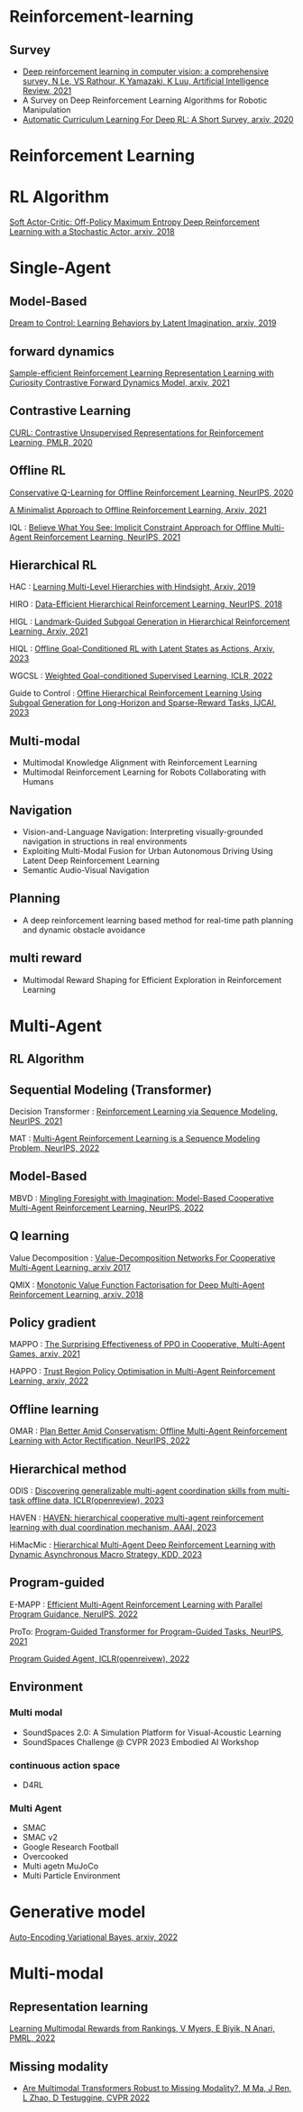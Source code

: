 # Reinforcement-learning

## Survey
- [Deep reinforcement learning in computer vision: a comprehensive survey, N Le, VS Rathour, K Yamazaki, K Luu, Artificial Intelligence Review, 2021](https://link.springer.com/article/10.1007/s10462-021-10061-9)
- A Survey on Deep Reinforcement Learning Algorithms for Robotic Manipulation
- [Automatic Curriculum Learning For Deep RL: A Short Survey, arxiv, 2020](https://arxiv.org/abs/1710.06537)

# Reinforcement Learning
# RL Algorithm
[Soft Actor-Critic: Off-Policy Maximum Entropy Deep Reinforcement Learning with a Stochastic Actor, arxiv, 2018](https://arxiv.org/abs/1801.01290)

# Single-Agent
## Model-Based
[Dream to Control: Learning Behaviors by Latent Imagination, arxiv, 2019](https://arxiv.org/abs/1912.01603)

## forward dynamics
[Sample-efficient Reinforcement Learning Representation Learning with Curiosity Contrastive Forward Dynamics Model, arxiv, 2021](https://arxiv.org/abs/2103.08255)

## Contrastive Learning
[CURL: Contrastive Unsupervised Representations for Reinforcement Learning, PMLR, 2020](http://proceedings.mlr.press/v119/laskin20a.html)

## Offline RL
[Conservative Q-Learning for Offline Reinforcement Learning, NeurIPS, 2020](https://proceedings.neurips.cc/paper/2020/hash/0d2b2061826a5df3221116a5085a6052-Abstract.html)

[A Minimalist Approach to Offline Reinforcement Learning, Arxiv, 2021](https://arxiv.org/abs/2106.06860)

IQL : [Believe What You See: Implicit Constraint Approach for Offline Multi-Agent Reinforcement Learning, NeurIPS, 2021](https://proceedings.neurips.cc/paper/2021/hash/550a141f12de6341fba65b0ad0433500-Abstract.html)

## Hierarchical RL
HAC : [Learning Multi-Level Hierarchies with Hindsight, Arxiv, 2019](https://arxiv.org/abs/1712.00948)

HIRO : [Data-Efficient Hierarchical Reinforcement Learning, NeurIPS, 2018](https://proceedings.neurips.cc/paper/2018/hash/e6384711491713d29bc63fc5eeb5ba4f-Abstract.html)

HIGL : [Landmark-Guided Subgoal Generation in Hierarchical Reinforcement Learning, Arxiv, 2021](https://arxiv.org/abs/2110.13625)

HIQL : [Offline Goal-Conditioned RL with Latent States as Actions, Arxiv, 2023](https://arxiv.org/abs/2307.11949)

WGCSL : [Weighted Goal-conditioned Supervised Learning, ICLR, 2022](https://sites.google.com/view/wgcsl/)

Guide to Control : [Offine Hierarchical Reinforcement Learning Using Subgoal Generation for Long-Horizon and Sparse-Reward Tasks, IJCAI, 2023](https://www.ijcai.org/proceedings/2023/0469.pdf)


## Multi-modal
- Multimodal Knowledge Alignment with Reinforcement Learning
- Multimodal Reinforcement Learning for Robots Collaborating with Humans

## Navigation 
- Vision-and-Language Navigation: Interpreting visually-grounded navigation in structions in real environments
- Exploiting Multi-Modal Fusion for Urban Autonomous Driving Using Latent Deep Reinforcement Learning
- Semantic Audio-Visual Navigation

## Planning 
- A deep reinforcement learning based method for real-time path planning and dynamic obstacle avoidance

## multi reward 
- Multimodal Reward Shaping for Efficient Exploration in Reinforcement Learning

  
# Multi-Agent
## RL Algorithm

## Sequential Modeling (Transformer)
Decision Transformer : [ Reinforcement Learning via Sequence Modeling, NeurIPS, 2021](https://proceedings.neurips.cc/paper_files/paper/2021/hash/7f489f642a0ddb10272b5c31057f0663-Abstract.html)

MAT : [Multi-Agent Reinforcement Learning is a Sequence Modeling Problem, NeurIPS, 2022](https://proceedings.neurips.cc/paper_files/paper/2022/hash/69413f87e5a34897cd010ca698097d0a-Abstract-Conference.html)

## Model-Based
MBVD : [Mingling Foresight with Imagination: Model-Based Cooperative Multi-Agent Reinforcement Learning, NeurIPS, 2022](https://proceedings.neurips.cc/paper_files/paper/2022/hash/49be51578b507f37cd8b5fad379af183-Abstract-Conference.html)

## Q learning
Value Decomposition : [Value-Decomposition Networks For Cooperative Multi-Agent Learning, arxiv 2017](https://arxiv.org/abs/1706.05296)

QMIX : [Monotonic Value Function Factorisation for Deep Multi-Agent Reinforcement Learning, arxiv, 2018](https://arxiv.org/abs/1803.11485)

## Policy gradient
MAPPO : [The Surprising Effectiveness of PPO in Cooperative, Multi-Agent Games, arxiv, 2021](https://arxiv.org/abs/2103.01955)

HAPPO : [Trust Region Policy Optimisation in Multi-Agent Reinforcement Learning, arxiv, 2022](https://arxiv.org/abs/2109.11251)

## Offline learning
OMAR : [Plan Better Amid Conservatism: Offline Multi-Agent Reinforcement Learning with Actor Rectification, NeurIPS, 2022](https://proceedings.mlr.press/v162/pan22a.html)

## Hierarchical method
ODIS : [Discovering generalizable multi-agent coordination skills from multi-task offline data, ICLR(openreview), 2023](https://openreview.net/forum?id=53FyUAdP7d)

HAVEN : [HAVEN: hierarchical cooperative multi-agent reinforcement learning with dual coordination mechanism, AAAI, 2023](https://ojs.aaai.org/index.php/AAAI/article/view/26386)

HiMacMic : [Hierarchical Multi-Agent Deep Reinforcement Learning with Dynamic Asynchronous Macro Strategy, KDD, 2023](https://dl.acm.org/doi/abs/10.1145/3580305.3599379?casa_token=AcvJYLeQwukAAAAA:xKkQ01-M-p2H1WKwbVgF1TXKpRG15KO4S3X8jyOkD4iqcZ5MXWMobRQ_LE87txPulQrfQarc_XU)


## Program-guided
E-MAPP : [Efficient Multi-Agent Reinforcement Learning with Parallel Program Guidance, NeruIPS, 2022](https://proceedings.neurips.cc/paper_files/paper/2022/hash/4f2accafe6fa355624f3ee42207cc7b8-Abstract-Conference.html)

ProTo: [Program-Guided Transformer for Program-Guided Tasks, NeurIPS, 2021](https://proceedings.neurips.cc/paper_files/paper/2021/hash/8d34201a5b85900908db6cae92723617-Abstract.html)

[Program Guided Agent, ICLR(openreivew), 2022](https://openreview.net/forum?id=BkxUvnEYDH)


## Environment
  ### Multi modal
  - SoundSpaces 2.0: A Simulation Platform for Visual-Acoustic Learning
  - SoundSpaces Challenge @ CVPR 2023 Embodied AI Workshop
### continuous action space
- D4RL
### Multi Agent
- SMAC
- SMAC v2
- Google Research Football
- Overcooked
- Multi agetn MuJoCo
- Multi Particle Environment

  
# Generative model
[Auto-Encoding Variational Bayes, arxiv, 2022](https://arxiv.org/abs/1312.6114)

# Multi-modal
## Representation learning
[Learning Multimodal Rewards from Rankings, V Myers, E Biyik, N Anari, PMRL, 2022](https://proceedings.mlr.press/v164/myers22a.html)

## Missing modality
- [Are Multimodal Transformers Robust to Missing Modality?, M Ma, J Ren, L Zhao, D Testuggine, CVPR 2022](https://openaccess.thecvf.com/content/CVPR2022/html/Ma_Are_Multimodal_Transformers_Robust_to_Missing_Modality_CVPR_2022_paper.html)


